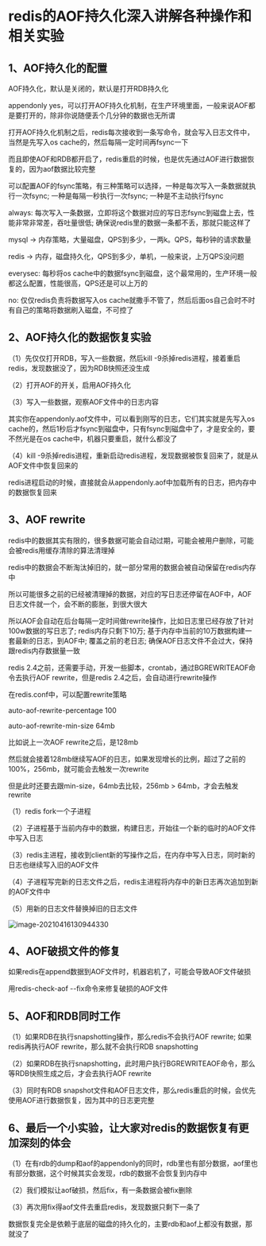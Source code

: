 # redis的AOF持久化深入讲解各种操作和相关实验

## 1、AOF持久化的配置

AOF持久化，默认是关闭的，默认是打开RDB持久化

appendonly yes，可以打开AOF持久化机制，在生产环境里面，一般来说AOF都是要打开的，除非你说随便丢个几分钟的数据也无所谓

打开AOF持久化机制之后，redis每次接收到一条写命令，就会写入日志文件中，当然是先写入os cache的，然后每隔一定时间再fsync一下

而且即使AOF和RDB都开启了，redis重启的时候，也是优先通过AOF进行数据恢复的，因为aof数据比较完整

可以配置AOF的fsync策略，有三种策略可以选择，一种是每次写入一条数据就执行一次fsync; 一种是每隔一秒执行一次fsync; 一种是不主动执行fsync

always: 每次写入一条数据，立即将这个数据对应的写日志fsync到磁盘上去，性能非常非常差，吞吐量很低; 确保说redis里的数据一条都不丢，那就只能这样了

mysql -> 内存策略，大量磁盘，QPS到多少，一两k。QPS，每秒钟的请求数量

redis -> 内存，磁盘持久化，QPS到多少，单机，一般来说，上万QPS没问题

everysec: 每秒将os cache中的数据fsync到磁盘，这个最常用的，生产环境一般都这么配置，性能很高，QPS还是可以上万的

no: 仅仅redis负责将数据写入os cache就撒手不管了，然后后面os自己会时不时有自己的策略将数据刷入磁盘，不可控了

## 2、AOF持久化的数据恢复实验

（1）先仅仅打开RDB，写入一些数据，然后kill -9杀掉redis进程，接着重启redis，发现数据没了，因为RDB快照还没生成

（2）打开AOF的开关，启用AOF持久化

（3）写入一些数据，观察AOF文件中的日志内容

其实你在appendonly.aof文件中，可以看到刚写的日志，它们其实就是先写入os cache的，然后1秒后才fsync到磁盘中，只有fsync到磁盘中了，才是安全的，要不然光是在os cache中，机器只要重启，就什么都没了

（4）kill -9杀掉redis进程，重新启动redis进程，发现数据被恢复回来了，就是从AOF文件中恢复回来的

redis进程启动的时候，直接就会从appendonly.aof中加载所有的日志，把内存中的数据恢复回来

## 3、AOF rewrite

redis中的数据其实有限的，很多数据可能会自动过期，可能会被用户删除，可能会被redis用缓存清除的算法清理掉

redis中的数据会不断淘汰掉旧的，就一部分常用的数据会被自动保留在redis内存中

所以可能很多之前的已经被清理掉的数据，对应的写日志还停留在AOF中，AOF日志文件就一个，会不断的膨胀，到很大很大

所以AOF会自动在后台每隔一定时间做rewrite操作，比如日志里已经存放了针对100w数据的写日志了; redis内存只剩下10万; 基于内存中当前的10万数据构建一套最新的日志，到AOF中; 覆盖之前的老日志; 确保AOF日志文件不会过大，保持跟redis内存数据量一致

redis 2.4之前，还需要手动，开发一些脚本，crontab，通过BGREWRITEAOF命令去执行AOF rewrite，但是redis 2.4之后，会自动进行rewrite操作

在redis.conf中，可以配置rewrite策略

auto-aof-rewrite-percentage 100

auto-aof-rewrite-min-size 64mb

比如说上一次AOF rewrite之后，是128mb

然后就会接着128mb继续写AOF的日志，如果发现增长的比例，超过了之前的100%，256mb，就可能会去触发一次rewrite

但是此时还要去跟min-size，64mb去比较，256mb > 64mb，才会去触发rewrite

（1）redis fork一个子进程

（2）子进程基于当前内存中的数据，构建日志，开始往一个新的临时的AOF文件中写入日志

（3）redis主进程，接收到client新的写操作之后，在内存中写入日志，同时新的日志也继续写入旧的AOF文件

（4）子进程写完新的日志文件之后，redis主进程将内存中的新日志再次追加到新的AOF文件中

（5）用新的日志文件替换掉旧的日志文件

![image-20210416130944330](https://github.com/MrL5z2k0/zkNode/blob/main/images/image-20210416130944330.png)

## 4、AOF破损文件的修复

如果redis在append数据到AOF文件时，机器宕机了，可能会导致AOF文件破损

用redis-check-aof --fix命令来修复破损的AOF文件

## 5、AOF和RDB同时工作

（1）如果RDB在执行snapshotting操作，那么redis不会执行AOF rewrite; 如果redis再执行AOF rewrite，那么就不会执行RDB snapshotting

（2）如果RDB在执行snapshotting，此时用户执行BGREWRITEAOF命令，那么等RDB快照生成之后，才会去执行AOF rewrite

（3）同时有RDB snapshot文件和AOF日志文件，那么redis重启的时候，会优先使用AOF进行数据恢复，因为其中的日志更完整

## 6、最后一个小实验，让大家对redis的数据恢复有更加深刻的体会

（1）在有rdb的dump和aof的appendonly的同时，rdb里也有部分数据，aof里也有部分数据，这个时候其实会发现，rdb的数据不会恢复到内存中

（2）我们模拟让aof破损，然后fix，有一条数据会被fix删除

（3）再次用fix得aof文件去重启redis，发现数据只剩下一条了

数据恢复完全是依赖于底层的磁盘的持久化的，主要rdb和aof上都没有数据，那就没了